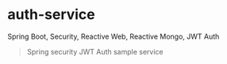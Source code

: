 # auth-service
Spring Boot, Security, Reactive Web, Reactive Mongo,  JWT Auth

> Spring security JWT Auth sample service
